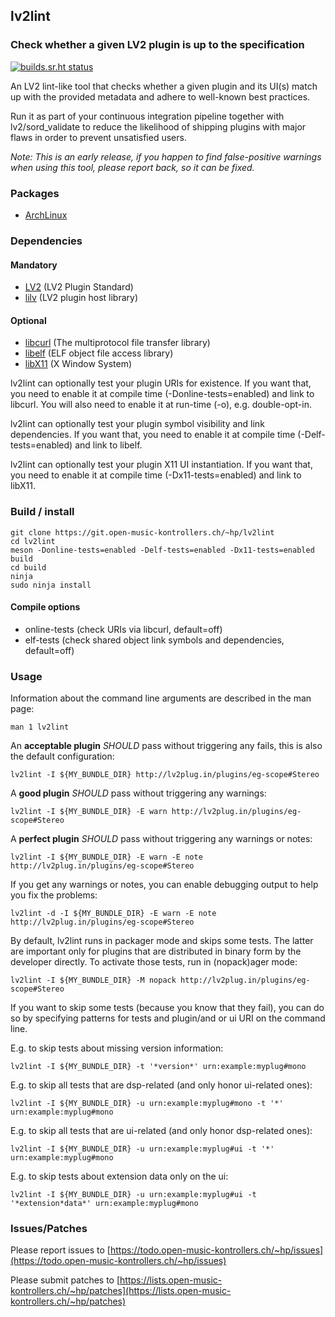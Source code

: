 <!--
  -- SPDX-FileCopyrightText: Hanspeter Portner <dev@open-music-kontrollers.ch>
  -- SPDX-License-Identifier: CC0-1.0
  -->
## lv2lint

### Check whether a given LV2 plugin is up to the specification

[![builds.sr.ht status](https://builds.open-music-kontrollers.ch/~hp/lv2lint.svg)](https://builds.open-music-kontrollers.ch/~hp/lv2lint?)

An LV2 lint-like tool that checks whether a given plugin and its UI(s) match up
with the provided metadata and adhere to well-known best practices.

Run it as part of your continuous integration pipeline together with
lv2/sord\_validate to reduce the likelihood of shipping plugins with major flaws
in order to prevent unsatisfied users.

*Note: This is an early release, if you happen to find false-positive warnings
when using this tool, please report back, so it can be fixed.*

### Packages

* [ArchLinux](https://www.archlinux.org/packages/community/x86_64/lv2lint/)

### Dependencies

#### Mandatory

* [LV2](http://lv2plug.in/) (LV2 Plugin Standard)
* [lilv](https://drobilla.net/software/lilv/) (LV2 plugin host library)

#### Optional

* [libcurl](https://curl.haxx.se/libcurl/) (The multiprotocol file transfer library)
* [libelf](https://sourceware.org/elfutils/) (ELF object file access library)
* [libX11](https://www.xorg) (X Window System)

lv2lint can optionally test your plugin URIs for existence. If you want that,
you need to enable it at compile time (-Donline-tests=enabled) and link to libcurl.
You will also need to enable it at run-time (-o), e.g. double-opt-in.

lv2lint can optionally test your plugin symbol visibility and link dependencies.
If you want that, you need to enable it at compile time (-Delf-tests=enabled) and
link to libelf.

lv2lint can optionally test your plugin X11 UI instantiation.
If you want that, you need to enable it at compile time (-Dx11-tests=enabled) and
link to libX11.

### Build / install

	git clone https://git.open-music-kontrollers.ch/~hp/lv2lint
	cd lv2lint
	meson -Donline-tests=enabled -Delf-tests=enabled -Dx11-tests=enabled build
	cd build
	ninja
	sudo ninja install

#### Compile options

* online-tests (check URIs via libcurl, default=off)
* elf-tests (check shared object link symbols and dependencies, default=off)

### Usage

Information about the command line arguments are described in the man page:

	man 1 lv2lint

An __acceptable plugin__ *SHOULD* pass without triggering any fails, this is
also the default configuration:

	lv2lint -I ${MY_BUNDLE_DIR} http://lv2plug.in/plugins/eg-scope#Stereo

A __good plugin__ *SHOULD* pass without triggering any warnings:

	lv2lint -I ${MY_BUNDLE_DIR} -E warn http://lv2plug.in/plugins/eg-scope#Stereo

A __perfect plugin__ *SHOULD* pass without triggering any warnings or notes:

	lv2lint -I ${MY_BUNDLE_DIR} -E warn -E note http://lv2plug.in/plugins/eg-scope#Stereo

If you get any warnings or notes, you can enable debugging output to help you
fix the problems:

	lv2lint -d -I ${MY_BUNDLE_DIR} -E warn -E note http://lv2plug.in/plugins/eg-scope#Stereo

By default, lv2lint runs in packager mode and skips some tests. The latter are
important only for plugins that are distributed in binary form by the developer directly.
To activate those tests, run in (nopack)ager mode:

	lv2lint -I ${MY_BUNDLE_DIR} -M nopack http://lv2plug.in/plugins/eg-scope#Stereo

If you want to skip some tests (because you know that they fail), you can do
so by specifying patterns for tests and plugin/and or ui URI on the command line.

E.g. to skip tests about missing version information:

	lv2lint -I ${MY_BUNDLE_DIR} -t '*version*' urn:example:myplug#mono

E.g. to skip all tests that are dsp-related (and only honor ui-related ones):

	lv2lint -I ${MY_BUNDLE_DIR} -u urn:example:myplug#mono -t '*' urn:example:myplug#mono

E.g. to skip all tests that are ui-related (and only honor dsp-related ones):

	lv2lint -I ${MY_BUNDLE_DIR} -u urn:example:myplug#ui -t '*' urn:example:myplug#mono

E.g. to skip tests about extension data only on the ui:

	lv2lint -I ${MY_BUNDLE_DIR} -u urn:example:myplug#ui -t '*extension*data*' urn:example:myplug#mono


### Issues/Patches

Please report issues to [https://todo.open-music-kontrollers.ch/~hp/issues](https://todo.open-music-kontrollers.ch/~hp/issues)

Please submit patches to [https://lists.open-music-kontrollers.ch/~hp/patches](https://lists.open-music-kontrollers.ch/~hp/patches)
